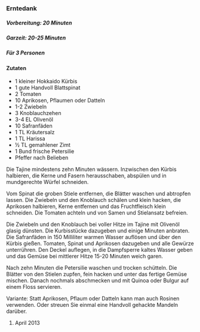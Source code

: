 ### Erntedank

##### Vorbereitung: 20 Minuten
##### Garzeit: 20-25 Minuten
##### Für 3 Personen

#### Zutaten
* 1 kleiner Hokkaido Kürbis
* 1 gute Handvoll Blattspinat
* 2 Tomaten
* 10 Aprikosen, Pflaumen oder Datteln
* 1-2 Zwiebeln
* 3 Knoblauchzehen
* 3-4 EL Olivenöl
* 10 Safranfäden
* 1 TL Kräutersalz
* 1 TL Harissa
* ½ TL gemahlener Zimt
* 1 Bund frische Petersilie
* Pfeffer nach Belieben

Die Tajine mindestens zehn Minuten wässern. Inzwischen den Kürbis halbieren, die Kerne und Fasern herausschaben, abspülen und in mundgerechte Würfel schneiden. 

Vom Spinat die groben Stiele entfernen, die Blätter waschen und abtropfen lassen. Die Zwiebeln und den Knoblauch schälen und klein hacken, die Aprikosen halbieren, Kerne entfernen und das Fruchtfleisch klein schneiden. Die Tomaten achteln und von Samen und Stielansatz befreien.

Die Zwiebeln und den Knoblauch bei voller Hitze im Tajine mit Olivenöl glasig dünsten. Die Kurbisstücke dazugeben und einige Minuten anbraten. Die Safranfäden in 150 Milliliter warmen Wasser auflösen und über den Kürbis gießen. Tomaten, Spinat und Aprikosen dazugeben und alle Gewürze unterrühren. Den Deckel auflegen, in die Dampfsperre kaltes Wasser geben und das Gemüse bei mittlerer Hitze 15-20 Minuten weich garen.

Nach zehn Minuten die Petersilie waschen und trocken schütteln. Die Blätter von den Stielen zupfen, fein hacken und unter das fertige Gemüse mischen. Danach nochmals abschmecken und mit Quinoa oder Bulgur auf einem Floss servieren.

Variante:
Statt Aprikosen, Pflaum oder Datteln kann man auch Rosinen verwenden. Oder streuen Sie einmal eine Handvoll gehackte Mandeln darüber.

1. April 2013